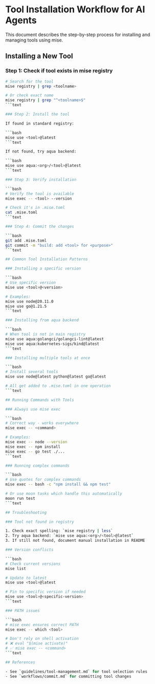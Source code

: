 # Tool Installation Workflow for AI Agents

This document describes the step-by-step process for installing and managing tools using mise.

## Installing a New Tool

### Step 1: Check if tool exists in mise registry

````bash
# Search for the tool
mise registry | grep <toolname>

# Or check exact name
mise registry | grep "^<toolname>$"
```text

### Step 2: Install the tool

If found in standard registry:

```bash
mise use <tool>@latest
```text

If not found, try aqua backend:

```bash
mise use aqua:<org>/<tool>@latest
```text

### Step 3: Verify installation

```bash
# Verify the tool is available
mise exec -- <tool> --version

# Check it's in .mise.toml
cat .mise.toml
```text

### Step 4: Commit the changes

```bash
git add .mise.toml
git commit -m "build: add <tool> for <purpose>"
```text

## Common Tool Installation Patterns

### Installing a specific version

```bash
# Use specific version
mise use <tool>@<version>

# Examples:
mise use node@20.11.0
mise use go@1.21.5
```text

### Installing from aqua backend

```bash
# When tool is not in main registry
mise use aqua:golangci/golangci-lint@latest
mise use aqua:kubernetes-sigs/kind@latest
```text

### Installing multiple tools at once

```bash
# Install several tools
mise use node@latest python@latest go@latest

# All get added to .mise.toml in one operation
```text

## Running Commands with Tools

### Always use mise exec

```bash
# Correct way - works everywhere
mise exec -- <command>

# Examples:
mise exec -- node --version
mise exec -- npm install
mise exec -- go test ./...
```text

### Running complex commands

```bash
# Use quotes for complex commands
mise exec -- bash -c "npm install && npm test"

# Or use moon tasks which handle this automatically
moon run test
```text

## Troubleshooting

### Tool not found in registry

1. Check exact spelling: `mise registry | less`
2. Try aqua backend: `mise use aqua:<org>/<tool>@latest`
3. If still not found, document manual installation in README

### Version conflicts

```bash
# Check current versions
mise list

# Update to latest
mise use <tool>@latest

# Pin to specific version if needed
mise use <tool>@<specific-version>
```text

### PATH issues

```bash
# mise exec ensures correct PATH
mise exec -- which <tool>

# Don't rely on shell activation
# ❌ eval "$(mise activate)"
# ✅ mise exec -- <command>
```text

## References

- See `guidelines/tool-management.md` for tool selection rules
- See `workflows/commit.md` for committing tool changes
````
